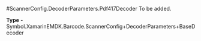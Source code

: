 #ScannerConfig.DecoderParameters.Pdf417Decoder
To be added.

**Type** - Symbol.XamarinEMDK.Barcode.ScannerConfig+DecoderParameters+BaseDecoder



